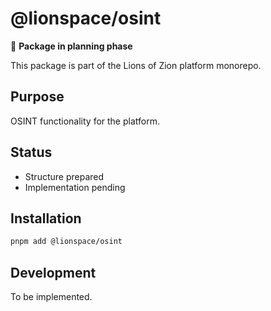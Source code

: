# @lionspace/osint

🚧 **Package in planning phase**

This package is part of the Lions of Zion platform monorepo.

## Purpose
OSINT functionality for the platform.

## Status
- Structure prepared
- Implementation pending

## Installation
```bash
pnpm add @lionspace/osint
```

## Development
To be implemented.


